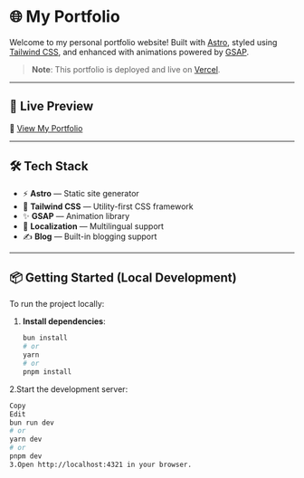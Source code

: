 # 🌐 My Portfolio

Welcome to my personal portfolio website! Built with [Astro](https://astro.build/), styled using [Tailwind CSS](https://tailwindcss.com/), and enhanced with animations powered by [GSAP](https://gsap.com/).

> **Note**: This portfolio is deployed and live on [Vercel](https://vercel.com).

---

## 🚀 Live Preview

🔗 [View My Portfolio](https://your-vercel-link.vercel.app)

---

## 🛠️ Tech Stack

- ⚡ **Astro** — Static site generator
- 🎨 **Tailwind CSS** — Utility-first CSS framework
- ✨ **GSAP** — Animation library
- 🔁 **Localization** — Multilingual support
- ✍️ **Blog** — Built-in blogging support

---

## 📦 Getting Started (Local Development)

To run the project locally:
1. **Install dependencies**:
   ```bash
   bun install
   # or
   yarn
   # or
   pnpm install
2.Start the development server:
  ```bash
  Copy
  Edit
  bun run dev
  # or
  yarn dev
  # or
  pnpm dev
3.Open http://localhost:4321 in your browser.


